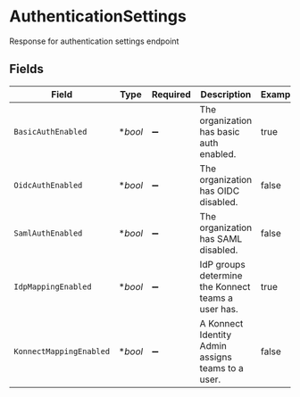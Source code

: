 # AuthenticationSettings

Response for authentication settings endpoint


## Fields

| Field                                              | Type                                               | Required                                           | Description                                        | Example                                            |
| -------------------------------------------------- | -------------------------------------------------- | -------------------------------------------------- | -------------------------------------------------- | -------------------------------------------------- |
| `BasicAuthEnabled`                                 | **bool*                                            | :heavy_minus_sign:                                 | The organization has basic auth enabled.           | true                                               |
| `OidcAuthEnabled`                                  | **bool*                                            | :heavy_minus_sign:                                 | The organization has OIDC disabled.                | false                                              |
| `SamlAuthEnabled`                                  | **bool*                                            | :heavy_minus_sign:                                 | The organization has SAML disabled.                | false                                              |
| `IdpMappingEnabled`                                | **bool*                                            | :heavy_minus_sign:                                 | IdP groups determine the Konnect teams a user has. | true                                               |
| `KonnectMappingEnabled`                            | **bool*                                            | :heavy_minus_sign:                                 | A Konnect Identity Admin assigns teams to a user.  | false                                              |